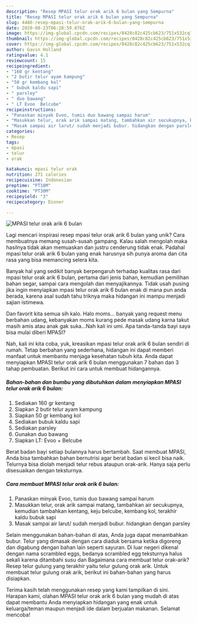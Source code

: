 ```yaml
---
description: "Resep MPASI telur orak arik 6 bulan yang Sempurna"
title: "Resep MPASI telur orak arik 6 bulan yang Sempurna"
slug: 4486-resep-mpasi-telur-orak-arik-6-bulan-yang-sempurna
date: 2020-08-23T06:28:59.876Z
image: https://img-global.cpcdn.com/recipes/0428c82c425cb623/751x532cq70/mpasi-telur-orak-arik-6-bulan-foto-resep-utama.jpg
thumbnail: https://img-global.cpcdn.com/recipes/0428c82c425cb623/751x532cq70/mpasi-telur-orak-arik-6-bulan-foto-resep-utama.jpg
cover: https://img-global.cpcdn.com/recipes/0428c82c425cb623/751x532cq70/mpasi-telur-orak-arik-6-bulan-foto-resep-utama.jpg
author: Gavin Holland
ratingvalue: 4.1
reviewcount: 15
recipeingredient:
- "160 gr kentang"
- "2 butir telur ayam kampung"
- "50 gr kembang kol"
- " bubuk kaldu sapi"
- " parsley"
- " duo bawang"
- " LT Evoo  Belcube"
recipeinstructions:
- "Panaskan minyak Evoo, tumis duo bawang sampai harum"
- "Masukkan telur, orak arik sampai matang, tambahkan air secukupnya, kemudian tambahkan kentang, keju belcube, kembang kol, terakhir kaldu bubuk sapi"
- "Masak sampai air larut/ sudah menjadi bubur. hidangkan dengan parsley"
categories:
- Resep
tags:
- mpasi
- telur
- orak

katakunci: mpasi telur orak 
nutrition: 271 calories
recipecuisine: Indonesian
preptime: "PT18M"
cooktime: "PT30M"
recipeyield: "3"
recipecategory: Dinner

---
```



![MPASI telur orak arik 6 bulan](https://img-global.cpcdn.com/recipes/0428c82c425cb623/751x532cq70/mpasi-telur-orak-arik-6-bulan-foto-resep-utama.jpg)

Lagi mencari inspirasi resep mpasi telur orak arik 6 bulan yang unik? Cara membuatnya memang susah-susah gampang. Kalau salah mengolah maka hasilnya tidak akan memuaskan dan justru cenderung tidak enak. Padahal mpasi telur orak arik 6 bulan yang enak harusnya sih punya aroma dan cita rasa yang bisa memancing selera kita.

Banyak hal yang sedikit banyak berpengaruh terhadap kualitas rasa dari mpasi telur orak arik 6 bulan, pertama dari jenis bahan, kemudian pemilihan bahan segar, sampai cara mengolah dan menyajikannya. Tidak usah pusing jika ingin menyiapkan mpasi telur orak arik 6 bulan enak di mana pun anda berada, karena asal sudah tahu triknya maka hidangan ini mampu menjadi sajian istimewa.

Dan favorit kita semua sih kalo. Halo moms… banyak yang request menu berbahan udang, kebanyakan moms kurang pede masak udang karna takut masih amis atau anak gak suka…Nah kali ini umi. Apa tanda-tanda bayi saya bisa mulai diberi MPASI?


Nah, kali ini kita coba, yuk, kreasikan mpasi telur orak arik 6 bulan sendiri di rumah. Tetap berbahan yang sederhana, hidangan ini dapat memberi manfaat untuk membantu menjaga kesehatan tubuh kita. Anda dapat menyiapkan MPASI telur orak arik 6 bulan menggunakan 7 bahan dan 3 tahap pembuatan. Berikut ini cara untuk membuat hidangannya.

<!--inarticleads1-->

##### Bahan-bahan dan bumbu yang dibutuhkan dalam menyiapkan MPASI telur orak arik 6 bulan:

1. Sediakan 160 gr kentang
1. Siapkan 2 butir telur ayam kampung
1. Siapkan 50 gr kembang kol
1. Sediakan  bubuk kaldu sapi
1. Sediakan  parsley
1. Gunakan  duo bawang
1. Siapkan  LT: Evoo + Belcube


Berat badan bayi setiap bulannya harus bertambah. Saat membuat MPASI, Anda bisa tambahkan bahan bernutrisi agar berat badan si kecil bisa naik. Telurnya bisa diolah menjadi telur rebus ataupun orak-arik. Hanya saja perlu disesuaikan dengan teksturnya. 

<!--inarticleads2-->

##### Cara membuat MPASI telur orak arik 6 bulan:

1. Panaskan minyak Evoo, tumis duo bawang sampai harum
1. Masukkan telur, orak arik sampai matang, tambahkan air secukupnya, kemudian tambahkan kentang, keju belcube, kembang kol, terakhir kaldu bubuk sapi
1. Masak sampai air larut/ sudah menjadi bubur. hidangkan dengan parsley


Selain menggunakan bahan-bahan di atas, Anda juga dapat menambahkan bubur. Telur yang dimasak dengan cara diaduk bersama ketika digoreng dan digabung dengan bahan lain seperti sayuran. Di luar negeri dikenal dengan nama scrambled eggs, bedanya scrambled egg teksturnya halus sekali karena ditambahi susu dan Bagaimana cara membuat telur orak-arik? Resep telur gulung yang terakhir yaitu telur gulung orak arik. Untuk membuat telur gulung orak arik, berikut ini bahan-bahan yang harus disiapkan. 

Terima kasih telah menggunakan resep yang kami tampilkan di sini. Harapan kami, olahan MPASI telur orak arik 6 bulan yang mudah di atas dapat membantu Anda menyiapkan hidangan yang enak untuk keluarga/teman maupun menjadi ide dalam berjualan makanan. Selamat mencoba!

